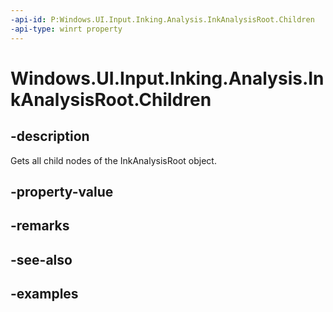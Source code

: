 ```yaml
---
-api-id: P:Windows.UI.Input.Inking.Analysis.InkAnalysisRoot.Children
-api-type: winrt property
---
```


<!-- Property syntax.
public IVectorView<IInkAnalysisNode> Children { get; }
-->

# Windows.UI.Input.Inking.Analysis.InkAnalysisRoot.Children

## -description

Gets all child nodes of the InkAnalysisRoot object.

## -property-value

## -remarks

## -see-also

## -examples

